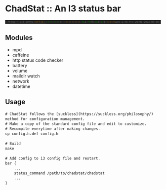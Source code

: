 # ChadStat :: An I3 status bar

![screenshot.png](screenshot.png)

## Modules
- mpd
- caffeine
- http status code checker
- battery
- volume
- maildir watch
- network
- datetime

## Usage

    # ChadStat follows the [suckless](https://suckless.org/philosophy/) method for configuration management.
    # Make a copy of the standard config file and edit to customize.
    # Recompile everytime after making changes.
    cp config.h.def config.h

    # Build
    make

    # Add config to i3 config file and restart.
    bar {
        ...
        status_command /path/to/chadstat/chadstat
        ...
    }

